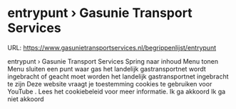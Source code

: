 # entrypunt › Gasunie Transport Services

URL: https://www.gasunietransportservices.nl/begrippenlijst/entrypunt

entrypunt › Gasunie Transport Services
Spring naar inhoud
Menu tonen
Menu sluiten
een punt waar
gas
het
landelijk gastransportnet
wordt ingebracht of geacht moet worden het
landelijk gastransportnet
ingebracht te zijn
Deze website vraagt je toestemming cookies te gebruiken voor
YouTube
. Lees het
cookiebeleid
voor meer informatie.
Ik ga akkoord
Ik ga niet akkoord